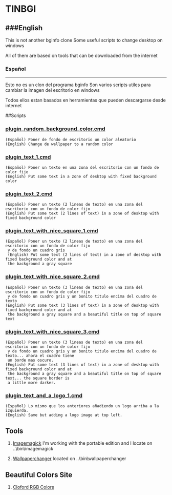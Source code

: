 # TINBGI

###English
-------
This is not another bginfo clone
Some useful scripts to change desktop on windows

All of them are based on tools that can be downloaded from the internet


### Español
-------
Esto no es un clon del programa bginfo
Son varios scripts utiles para cambiar la imagen del escritorio en windows

Todos ellos estan basados en herramientas que pueden descargarse desde internet


##Scripts

### [plugin_random_background_color.cmd](https://github.com/pacotudel/tinbgi/blob/master/plugin_random_background_color.cmd)
	(Español) Poner de fondo de escritorio un color aleatorio
	(English) Change de wallpaper to a random color
	
### [plugin_text_1.cmd](https://github.com/pacotudel/tinbgi/blob/master/plugin_text_1.cmd)
	(Español) Poner un texto en una zona del escritorio con un fondo de color fijo
	(English) Put some text in a zone of desktop with fixed background color

### [plugin_text_2.cmd](https://github.com/pacotudel/tinbgi/blob/master/plugin_text_2.cmd)
	(Español) Poner un texto (2 lineas de texto) en una zona del escritorio con un fondo de color fijo
	(English) Put some text (2 lines of text) in a zone of desktop with fixed background color

### [plugin_text_with_nice_square_1.cmd](https://github.com/pacotudel/tinbgi/blob/master/plugin_text_with_nice_square_1.cmd)
	(Español) Poner un texto (2 lineas de texto) en una zona del escritorio con un fondo de color fijo
	 y de fondo un cuadro gris
	 (English) Put some text (2 lines of text) in a zone of desktop with fixed background color and at
	 the background a gray square
	
### [plugin_text_with_nice_square_2.cmd](https://github.com/pacotudel/tinbgi/blob/master/plugin_text_with_nice_square_2.cmd)
	(Español) Poner un texto (3 lineas de texto) en una zona del escritorio con un fondo de color fijo
	 y de fondo un cuadro gris y un bonito titulo encima del cuadro de texto
	(English) Put some text (3 lines of text) in a zone of desktop with fixed background color and at
 	 the background a gray square and a beautiful title on top of square text
	
### [plugin_text_with_nice_square_3.cmd](https://github.com/pacotudel/tinbgi/blob/master/plugin_text_with_nice_square_3.cmd)
	(Español) Poner un texto (3 lineas de texto) en una zona del escritorio con un fondo de color fijo
 	 y de fondo un cuadro gris y un bonito titulo encima del cuadro de texto... ahora el cuadro tiene
	 un borde mas oscuro.
	(English) Put some text (3 lines of text) in a zone of desktop with fixed background color and at
	 the background a gray square and a beautiful title on top of square text... the square border is
	 a little more darker.

### [plugin_text_and_a_logo_1.cmd](https://github.com/pacotudel/tinbgi/blob/master/plugin_text_and_a_logo_1.cmd)
	(Español) Lo mismo que los anteriores añadiendo un logo arriba a la izquierda.
	(English) Same but adding a logo image at top left.
	 

Tools
-----

1. [Imagemagick](http://www.imagemagick.org/script/binary-releases.php) I'm working with the portable edition and I locate on ..\bin\imagemagick

2. [Wallpaperchanger](http://www.sg20.com/wallpaperchanger/) located on ..\bin\wallpaperchanger

Beautiful Colors Site
---------------------
1. [Cloford RGB Colors](http://cloford.com/resources/colours/500col.htm)